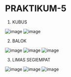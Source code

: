 # PRAKTIKUM-5

1. KUBUS

![image](https://user-images.githubusercontent.com/93015185/140048033-c5ecd583-376d-470c-b6c0-effa404f81b3.png)
![image](https://user-images.githubusercontent.com/93015185/140048162-7019684a-2444-4028-9234-bfb8a785b470.png)

2. BALOK

![image](https://user-images.githubusercontent.com/93015185/140048264-3be44267-027f-4bf4-9bf8-7ac8bee2050d.png)
![image](https://user-images.githubusercontent.com/93015185/140048383-091b3124-e9fa-45a4-b632-c34302394d83.png)
![image](https://user-images.githubusercontent.com/93015185/140048848-2b55688f-184b-47df-a81a-05149ab95de1.png)


3. LIMAS SEGIEMPAT

![image](https://user-images.githubusercontent.com/93015185/140048615-12cca8a6-6a43-416a-86d2-630d4a8cf2d3.png)
![image](https://user-images.githubusercontent.com/93015185/140048734-3cea940c-7308-4bae-9be4-10e8578c84de.png)
![image](https://user-images.githubusercontent.com/93015185/140049029-593372a8-04bb-45d5-a8a5-97a02a732ed0.png)
